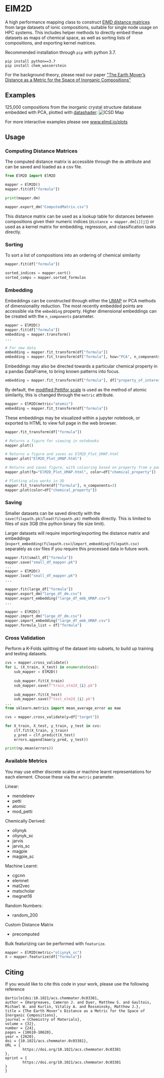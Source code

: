 # ElM2D
A high performance mapping class to construct [ElMD distance matrices](www.github.com/lrcfmd/ElMD) from large datasets of ionic compositions, suitable for single node usage on HPC systems. This includes helper methods to directly embed these datasets as maps of chemical space, as well as sorting lists of compositions, and exporting kernel matrices. 

Recommended installation through `pip` with python 3.7.

```
pip install python==3.7
pip install chem_wasserstein
```

For the background theory, please read our paper ["The Earth Mover’s Distance as a Metric for the Space of Inorganic Compositions"](https://pubs.acs.org/doi/full/10.1021/acs.chemmater.0c03381)

## Examples

125,000 compositions from the inorganic crystal structure database embedded with PCA, plotted with [datashader](https://github.com/holoviz/datashader):
![ICSD Map](https://i.imgur.com/ZPqHxsz.png)

For more interactive examples please see www.elmd.io/plots

## Usage 

### Computing Distance Matrices

The computed distance matrix is accessible through the `dm` attribute and can be saved and loaded as a csv file.

```python
from ElM2D import ElM2D

mapper = ElM2D()
mapper.fit(df["formula"])

print(mapper.dm)

mapper.export_dm("ComputedMatrix.csv")
```

This distance matrix can be used as a lookup table for distances between compositions given their numeric indices (`distance = mapper.dm[i][j]`) or used as a kernel matrix for embedding, regression, and classification tasks directly.

### Sorting

To sort a list of compositions into an ordering of chemical similarity

```python
mapper.fit(df["formula"])

sorted_indices = mapper.sort()
sorted_comps = mapper.sorted_formulas
```

### Embedding

Embeddings can be constructed through either the [UMAP](https://github.com/lmcinnes/umap) or PCA methods of dimensionality reduction. The most recently embedded points are accessible via the `embedding` property. Higher dimensional embeddings can be created with the `n_components` parameter. 

```python
mapper = ElM2D()
mapper.fit(df["formula"])
embedding = mapper.transform()
...

# For new data
embedding = mapper.fit_transform(df["formula"])
embedding = mapper.fit_transform(df["formula"], how="PCA", n_components=7)
```

Embeddings may also be directed towards a particular chemical property in a pandas DataFrame, to bring known patterns into focus.
```python
embedding = mapper.fit_transform(df["formula"], df["property_of_interest"])
```

By default, the [modified Pettifor scale](https://iopscience.iop.org/article/10.1088/1367-2630/18/9/093011/meta) is used as the method of atomic similarity, this is changed through the `metric` attribute. 

```python
mapper = ElM2D(metric="atomic")
embedding = mapper.fit_transform(df["formula"])
```

These embeddings may be visualized within a jupyter notebook, or exported to HTML to view full page in the web browser.

```python
mapper.fit_transform(df["formula"])

# Returns a figure for viewing in notebooks
mapper.plot() 

# Returns a figure and saves as ElM2D_Plot_UMAP.html
mapper.plot("ElM2D_Plot_UMAP.html")  

# Returns and saves figure, with colouring based on property from a pandas Series
mapper.plot(fp="ElM2D_Plot_UMAP.html", color=df["chemical_property"]) 

# Plotting also works in 3D
mapper.fit_transform(df["formula"], n_components=3)
mapper.plot(color=df["chemical_property"])
```

### Saving 

Smaller datasets can be saved directly with the `save(filepath.pk)`/`load(filepath.pk)` methods directly. This is limited to files of size 3GB (the python binary file size limit).

Larger datasets will require importing/exporting the distance matrix and embeddings (`export_embedding(filepath.csv)`/`import_embedding(filepath.csv)` separately as csv files if you require this processed data in future work. 

```python
mapper.fit(small_df["formula"])
mapper.save("small_df_mapper.pk")
...
mapper = ElM2D()
mapper.load("small_df_mapper.pk")
...

mapper.fit(large_df["formula"])
mapper.export_dm("large_df_dm.csv")
mapper.export_embedding("large_df_emb_UMAP.csv")
...

mapper = ElM2D()
mapper.import_dm("large_df_dm.csv")
mapper.import_embedding("large_df_emb_UMAP.csv")
mapper.formula_list = df["formula"]
```

### Cross Validation

Perform a K-Folds splitting of the dataset into subsets, to build up training
and testing datasets.

```python
cvs = mapper.cross_validate()
for i, (X_train, X_test) in enumerate(cvs):
    sub_mapper = ElM2D()
    
    sub_mapper.fit(X_train)
    sub_mapper.save(f"train_elm2d_{i}.pk")
    
    sub_mapper.fit(X_test)
    sub_mapper.save(f"test_elm2d_{i}.pk")
...
from sklearn.metrics import mean_average_error as mae

cvs = mapper.cross_validate(y=df["target"])

for X_train, X_test, y_train, y_test in cvs:
    clf.fit(X_train, y_train)
    y_pred = clf.predict(X_test)
    errors.append(mae(y_pred, y_test))

print(np.mean(errors))
```

### Available Metrics
You may use either discrete scales or machine learnt representations for each element. Choose these via the `metric` parameter.

Linear:
- mendeleev
- petti
- atomic
- mod_petti

Chemically Derived:
- oliynyk 
- oliynyk_sc
- jarvis 
- jarvis_sc 
- magpie 
- magpie_sc 

Machine Learnt:
- cgcnn 
- elemnet 
- mat2vec 
- matscholar 
- megnet16 

Random Numbers:
- random_200

Custom Distance Matrix
- precomputed

Bulk featurizing can be performed with `featurize`.

```python
mapper = ElM2D(metric="oliynyk_sc")
X = mapper.featurize(df["formula"])
```

## Citing

If you would like to cite this code in your work, please use the following reference

```
@article{doi:10.1021/acs.chemmater.0c03381,
author = {Hargreaves, Cameron J. and Dyer, Matthew S. and Gaultois, Michael W. and Kurlin, Vitaliy A. and Rosseinsky, Matthew J.},
title = {The Earth Mover’s Distance as a Metric for the Space of Inorganic Compositions},
journal = {Chemistry of Materials},
volume = {32},
number = {24},
pages = {10610-10620},
year = {2020},
doi = {10.1021/acs.chemmater.0c03381},
URL = { 
        https://doi.org/10.1021/acs.chemmater.0c03381
},
eprint = { 
        https://doi.org/10.1021/acs.chemmater.0c03381
}
}
```
